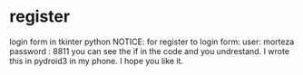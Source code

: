 # register
login form in tkinter python
NOTICE:
for register to login form:
user: morteza
password : 8811
you can see the if in the code and you undrestand.
I wrote this in pydroid3 in my phone.
I hope you like it.
